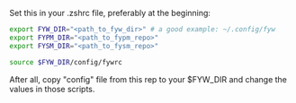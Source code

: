 
Set this in your .zshrc file, preferably at the beginning:
```zsh
export FYW_DIR="<path_to_fyw_dir>" # a good example: ~/.config/fyw
export FYPM_DIR="<path_to_fypm_repo>"
export FYSM_DIR="<path_to_fysm_repo>"

source $FYW_DIR/config/fywrc
```

After all, copy "config" file from this rep to your $FYW_DIR and change the values in those scripts.
